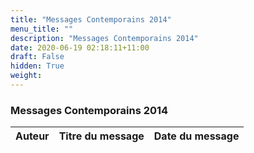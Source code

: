 ```yaml
---
title: "Messages Contemporains 2014"
menu_title: ""
description: "Messages Contemporains 2014"
date: 2020-06-19 02:18:11+11:00
draft: False
hidden: True
weight:
---
```

### Messages Contemporains 2014

**Auteur** | **Titre du message** | **Date du message**  
---|---|---
